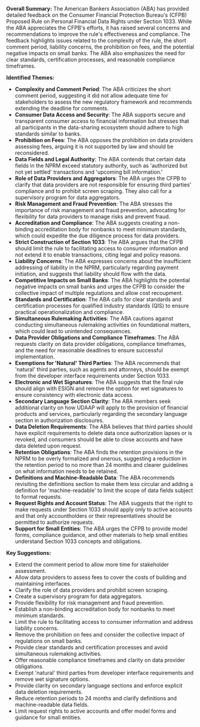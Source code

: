 **Overall Summary:**
The American Bankers Association (ABA) has provided detailed feedback on the Consumer Financial Protection Bureau's (CFPB) Proposed Rule on Personal Financial Data Rights under Section 1033. While the ABA appreciates the CFPB's efforts, it has raised several concerns and recommendations to improve the rule's effectiveness and compliance. The feedback highlights issues related to the complexity of the rule, the short comment period, liability concerns, the prohibition on fees, and the potential negative impacts on small banks. The ABA also emphasizes the need for clear standards, certification processes, and reasonable compliance timeframes.

**Identified Themes:**
- **Complexity and Comment Period**: The ABA criticizes the short comment period, suggesting it did not allow adequate time for stakeholders to assess the new regulatory framework and recommends extending the deadline for comments.
- **Consumer Data Access and Security**: The ABA supports secure and transparent consumer access to financial information but stresses that all participants in the data-sharing ecosystem should adhere to high standards similar to banks.
- **Prohibition on Fees**: The ABA opposes the prohibition on data providers assessing fees, arguing it is not supported by law and should be reconsidered.
- **Data Fields and Legal Authority**: The ABA contends that certain data fields in the NPRM exceed statutory authority, such as 'authorized but not yet settled' transactions and 'upcoming bill information.'
- **Role of Data Providers and Aggregators**: The ABA urges the CFPB to clarify that data providers are not responsible for ensuring third parties' compliance and to prohibit screen scraping. They also call for a supervisory program for data aggregators.
- **Risk Management and Fraud Prevention**: The ABA stresses the importance of risk management and fraud prevention, advocating for flexibility for data providers to manage risks and prevent fraud.
- **Accreditation and Compliance**: The ABA suggests creating a non-binding accreditation body for nonbanks to meet minimum standards, which could expedite the due diligence process for data providers.
- **Strict Construction of Section 1033**: The ABA argues that the CFPB should limit the rule to facilitating access to consumer information and not extend it to enable transactions, citing legal and policy reasons.
- **Liability Concerns**: The ABA expresses concerns about the insufficient addressing of liability in the NPRM, particularly regarding payment initiation, and suggests that liability should flow with the data.
- **Competitive Impacts on Small Banks**: The ABA highlights the potential negative impacts on small banks and urges the CFPB to consider the collective impact of multiple regulations and allow cost recoupment.
- **Standards and Certification**: The ABA calls for clear standards and certification processes for qualified industry standards (QIS) to ensure practical operationalization and compliance.
- **Simultaneous Rulemaking Activities**: The ABA cautions against conducting simultaneous rulemaking activities on foundational matters, which could lead to unintended consequences.
- **Data Provider Obligations and Compliance Timeframes**: The ABA requests clarity on data provider obligations, compliance timeframes, and the need for reasonable deadlines to ensure successful implementation.
- **Exemptions for 'Natural' Third Parties**: The ABA recommends that 'natural' third parties, such as agents and attorneys, should be exempt from the developer interface requirements under Section 1033.
- **Electronic and Wet Signatures**: The ABA suggests that the final rule should align with ESIGN and remove the option for wet signatures to ensure consistency with electronic data access.
- **Secondary Language Section Clarity**: The ABA members seek additional clarity on how UDAAP will apply to the provision of financial products and services, particularly regarding the secondary language section in authorization disclosures.
- **Data Deletion Requirements**: The ABA believes that third parties should have explicit requirements to delete data once authorization lapses or is revoked, and consumers should be able to close accounts and have data deleted upon request.
- **Retention Obligations**: The ABA finds the retention provisions in the NPRM to be overly formalized and onerous, suggesting a reduction in the retention period to no more than 24 months and clearer guidelines on what information needs to be retained.
- **Definitions and Machine-Readable Data**: The ABA recommends revisiting the definitions section to make them less circular and adding a definition for 'machine-readable' to limit the scope of data fields subject to format requests.
- **Request Rights and Account Status**: The ABA suggests that the right to make requests under Section 1033 should apply only to active accounts and that only accountholders or their representatives should be permitted to authorize requests.
- **Support for Small Entities**: The ABA urges the CFPB to provide model forms, compliance guidance, and other materials to help small entities understand Section 1033 concepts and obligations.

**Key Suggestions:**
- Extend the comment period to allow more time for stakeholder assessment.
- Allow data providers to assess fees to cover the costs of building and maintaining interfaces.
- Clarify the role of data providers and prohibit screen scraping.
- Create a supervisory program for data aggregators.
- Provide flexibility for risk management and fraud prevention.
- Establish a non-binding accreditation body for nonbanks to meet minimum standards.
- Limit the rule to facilitating access to consumer information and address liability concerns.
- Remove the prohibition on fees and consider the collective impact of regulations on small banks.
- Provide clear standards and certification processes and avoid simultaneous rulemaking activities.
- Offer reasonable compliance timeframes and clarity on data provider obligations.
- Exempt 'natural' third parties from developer interface requirements and remove wet signature options.
- Provide clarity on secondary language sections and enforce explicit data deletion requirements.
- Reduce retention periods to 24 months and clarify definitions and machine-readable data fields.
- Limit request rights to active accounts and offer model forms and guidance for small entities.